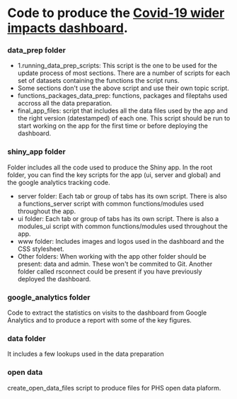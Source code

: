 # Code to produce the [Covid-19 wider impacts dashboard](https://scotland.shinyapps.io/phs-covid-wider-impact/).

### data_prep folder

- 1.running_data_prep_scripts: This script is the one to be used for the update process of most sections. There are a number of scripts for each set of datasets containing the functions the  script runs. 
- Some sections don't use the above script and use their own topic script.
- functions_packages_data_prep: functions, packages and fileptahs used accross all the data preparation.
- final_app_files: script that includes all the data files used by the app and the right version (datestamped) of each one. This script should be run to start working on the app for the first time or before deploying the dashboard.

### shiny_app folder
Folder includes all the code used to produce the Shiny app. In the root folder, you can find the key scripts for the app (ui, server and global) and the google analytics tracking code.

- server folder: Each tab or group of tabs has its own script. There is also a functions_server script with common functions/modules used throughout the app.
- ui folder: Each tab or group of tabs has its own script. There is also a modules_ui script with common functions/modules used throughout the app.
- www folder: Includes images and logos used in the dashboard and the CSS stylesheet.
- Other folders: When working with the app other folder should be present: data and admin. These won't be commited to Git. Another folder called rsconnect could be present if you have previously deployed the dashboard.

### google_analytics folder
Code to extract the statistics on visits to the dashboard from Google Analytics and to produce a report with some of the key figures.

### data folder
It includes a few lookups used in the data preparation

### open data
create_open_data_files script to produce files for PHS open data plaform.
